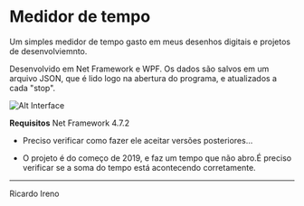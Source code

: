 # Medidor de tempo


Um simples medidor de tempo gasto em meus desenhos digitais e projetos de desenvolviemnto. 

Desenvolvido em Net Framework e WPF. Os dados são salvos em um arquivo JSON, que é lido logo na abertura do programa, e atualizados a cada "stop".


![Alt Interface](/relative/path/to/interface.jpg?raw=true )

**Requisitos**
Net Framework 4.7.2

+ Preciso verificar como fazer ele aceitar versões posteriores...


+ O projeto é do começo de 2019, e faz um tempo que não abro.É preciso verificar se a soma do tempo está acontecendo corretamente.

---
Ricardo Ireno

